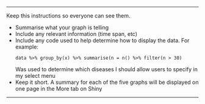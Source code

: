 ----------
Keep this instructions so everyone can see them.
- Summarise what your graph is telling
- Include any relevant information (time span, etc)
- Include any code used to help determine how to display the data.  For example:
	```
	data %>% group_by(x) %>% summarise(n = n() %>% filter(n > 30)
	```
	Was used to determine which diseases I should allow users to specify in my select menu
- Keep it short.  A summary for each of the five graphs will be displayed on one page in the More tab on Shiny
----------
